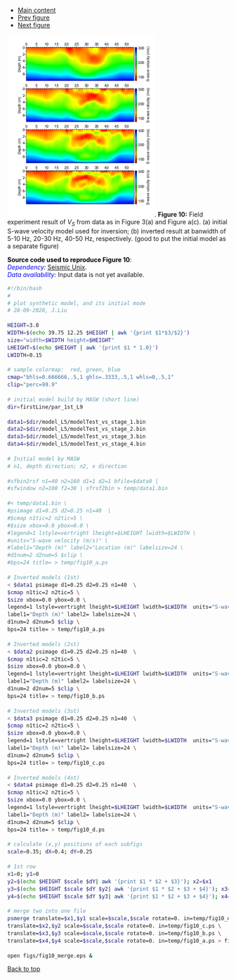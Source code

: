 - [Main content](ch5_main.md)
- [Prev figure](ch5_fig09.md)
- [Next figure](ch5_fig11.md)

<img src="Figs/ch5_fig10.png" alt="Figure 06" style="zoom: 100%;" />.
**Figure 10:** Field experiment result of $V_S$ from data as in Figure 3(a) and Figure a(c). (a) initial S-wave velocity model used for inversion; (b) inverted result at banwidth of 5-10 Hz, 20-30 Hz, 40-50 Hz, respectively. (good to put the initial model as a separate figure)
    

<span style="color:black"> **Source code used to reproduce Figure 10**: </span> <br>
<span style="color:blue"> *Dependency:* </span> [Seismic Unix](https://github.com/JohnWStockwellJr/SeisUnix). <br>
<span style="color:blue"> *Data availability:* </span> Input data is not yet available.


```sh
#!/bin/bash
#
# plot synthetic model, and its initial mode
# 28-09-2020, J.Liu

HEIGHT=3.0
WIDTH=$(echo 39.75 12.25 $HEIGHT | awk '{print $1*$3/$2}') 
size="width=$WIDTH height=$HEIGHT"
LHEIGHT=$(echo $HEIGHT | awk '{print $1 * 1.0}')
LWIDTH=0.15

# sample colormap:  red, green, blue
cmap="bhls=0.666666,.5,1 ghls=.3333,.5,1 whls=0,.5,1"
clip="perc=99.9"

# initial model build by MASW (short line)
dir=firstLine/par_1st_L9

data1=$dir/model_L5/modelTest_vs_stage_1.bin
data2=$dir/model_L5/modelTest_vs_stage_2.bin
data3=$dir/model_L5/modelTest_vs_stage_3.bin
data4=$dir/model_L5/modelTest_vs_stage_4.bin
 
# Initial model by MASW
# n1, depth direction; n2, x direction

#sfbin2rsf n1=40 n2=160 d1=1 d2=1 bfile=$data0 |
#sfwindow n2=100 f2=30 | sfrsf2bin > temp/data1.bin

#< temp/data1.bin \
#psimage d1=0.25 d2=0.25 n1=40  \
#$cmap n1tic=2 n2tic=5 \
#$size xbox=0.0 ybox=0.0 \
#legend=1 lstyle=vertright lheight=$LHEIGHT lwidth=$LWIDTH \
#units="S-wave velocity (m/s)" \
#label1="Depth (m)" label2="Location (m)" labelsize=24 \
#d1num=2 d2num=5 $clip \
#bps=24 title= > temp/fig10_a.ps

# Inverted models (1st)
< $data1 psimage d1=0.25 d2=0.25 n1=40  \
$cmap n1tic=2 n2tic=5 \
$size xbox=0.0 ybox=0.0 \
legend=1 lstyle=vertright lheight=$LHEIGHT lwidth=$LWIDTH  units="S-wave velocity (m/s)" \
label1="Depth (m)" label2= labelsize=24 \
d1num=2 d2num=5 $clip \
bps=24 title= > temp/fig10_a.ps

# Inverted models (2st)
< $data2 psimage d1=0.25 d2=0.25 n1=40  \
$cmap n1tic=2 n2tic=5 \
$size xbox=0.0 ybox=0.0 \
legend=1 lstyle=vertright lheight=$LHEIGHT lwidth=$LWIDTH  units="S-wave velocity (m/s)" \
label1="Depth (m)" label2= labelsize=24 \
d1num=2 d2num=5 $clip \
bps=24 title= > temp/fig10_b.ps

# Inverted models (3st)
< $data3 psimage d1=0.25 d2=0.25 n1=40  \
$cmap n1tic=2 n2tic=5 \
$size xbox=0.0 ybox=0.0 \
legend=1 lstyle=vertright lheight=$LHEIGHT lwidth=$LWIDTH  units="S-wave velocity (m/s)" \
label1="Depth (m)" label2= labelsize=24 \
d1num=2 d2num=5 $clip \
bps=24 title= > temp/fig10_c.ps

# Inverted models (4st)
< $data4 psimage d1=0.25 d2=0.25 n1=40  \
$cmap n1tic=2 n2tic=5 \
$size xbox=0.0 ybox=0.0 \
legend=1 lstyle=vertright lheight=$LHEIGHT lwidth=$LWIDTH  units="S-wave velocity (m/s)" \
label1="Depth (m)" label2= labelsize=24 \
d1num=2 d2num=5 $clip \
bps=24 title= > temp/fig10_d.ps

# calculate (x,y) positions of each subfigs
scale=0.35; dX=0.4; dY=0.25

# 1st row
x1=0; y1=0
y2=$(echo $HEIGHT $scale $dY| awk '{print $1 * $2 + $3}'); x2=$x1
y3=$(echo $HEIGHT $scale $dY $y2| awk '{print $1 * $2 + $3 + $4}'); x3=$x1
y4=$(echo $HEIGHT $scale $dY $y3| awk '{print $1 * $2 + $3 + $4}'); x4=$x1

# merge two into one file
psmerge translate=$x1,$y1 scale=$scale,$scale rotate=0. in=temp/fig10_d.ps \
translate=$x2,$y2 scale=$scale,$scale rotate=0. in=temp/fig10_c.ps \
translate=$x3,$y3 scale=$scale,$scale rotate=0. in=temp/fig10_b.ps \
translate=$x4,$y4 scale=$scale,$scale rotate=0. in=temp/fig10_a.ps > figs/fig10_merge.eps

open figs/fig10_merge.eps &

```

<a href="#top">Back to top</a>


